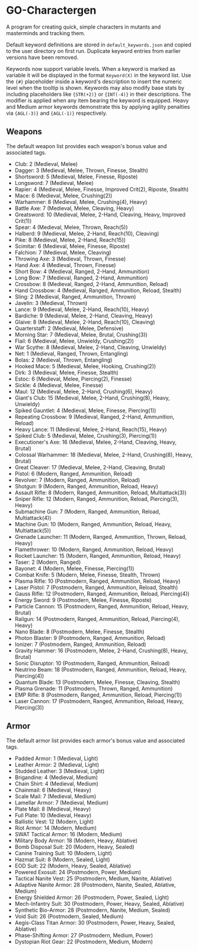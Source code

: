 # GO-Charactergen
A program for creating quick, simple characters in mutants and masterminds and tracking them.

Default keyword definitions are stored in `default_keywords.json` and copied to the
user directory on first run.
Duplicate keyword entries from earlier versions have been removed.

Keywords now support variable levels.  When a keyword is marked as variable it
will be displayed in the format `Keyword(X)` in the keyword list.  Use the `{#}`
placeholder inside a keyword's description to insert the numeric level when the
tooltip is shown.  Keywords may also modify base stats by including placeholders
like `{STR(+2)}` or `{INT(-4)}` in their descriptions.  The modifier is applied
when any item bearing the keyword is equipped. Heavy and Medium armor keywords
demonstrate this by applying agility penalties via `{AGL(-3)}` and `{AGL(-1)}`
respectively.

## Weapons

The default weapon list provides each weapon's bonus value and associated tags.

- Club: 2 (Medieval, Melee)
- Dagger: 3 (Medieval, Melee, Thrown, Finesse, Stealth)
- Shortsword: 5 (Medieval, Melee, Finesse, Riposte)
- Longsword: 7 (Medieval, Melee)
- Rapier: 4 (Medieval, Melee, Finesse, Improved Crit(2), Riposte, Stealth)
- Mace: 6 (Medieval, Melee, Crushing(2))
- Warhammer: 8 (Medieval, Melee, Crushing(4), Heavy)
- Battle Axe: 7 (Medieval, Melee, Cleaving, Heavy)
- Greatsword: 10 (Medieval, Melee, 2-Hand, Cleaving, Heavy, Improved Crit(1))
- Spear: 4 (Medieval, Melee, Thrown, Reach(5))
- Halberd: 9 (Medieval, Melee, 2-Hand, Reach(10), Cleaving)
- Pike: 8 (Medieval, Melee, 2-Hand, Reach(15))
- Scimitar: 6 (Medieval, Melee, Finesse, Riposte)
- Falchion: 7 (Medieval, Melee, Cleaving)
- Throwing Axe: 3 (Medieval, Thrown, Finesse)
- Hand Axe: 4 (Medieval, Thrown, Finesse)
- Short Bow: 4 (Medieval, Ranged, 2-Hand, Ammunition)
- Long Bow: 7 (Medieval, Ranged, 2-Hand, Ammunition)
- Crossbow: 8 (Medieval, Ranged, 2-Hand, Ammunition, Reload)
- Hand Crossbow: 4 (Medieval, Ranged, Ammunition, Reload, Stealth)
- Sling: 2 (Medieval, Ranged, Ammunition, Thrown)
- Javelin: 3 (Medieval, Thrown)
- Lance: 9 (Medieval, Melee, 2-Hand, Reach(10), Heavy)
- Bardiche: 9 (Medieval, Melee, 2-Hand, Cleaving, Heavy)
- Glaive: 8 (Medieval, Melee, 2-Hand, Reach(10), Cleaving)
- Quarterstaff: 2 (Medieval, Melee, Defensive)
- Morning Star: 7 (Medieval, Melee, Brutal, Crushing(3))
- Flail: 6 (Medieval, Melee, Unwieldy, Crushing(2))
- War Scythe: 8 (Medieval, Melee, 2-Hand, Cleaving, Unwieldy)
- Net: 1 (Medieval, Ranged, Thrown, Entangling)
- Bolas: 2 (Medieval, Thrown, Entangling)
- Hooked Mace: 5 (Medieval, Melee, Hooking, Crushing(2))
- Dirk: 3 (Medieval, Melee, Finesse, Stealth)
- Estoc: 6 (Medieval, Melee, Piercing(2), Finesse)
- Sickle: 4 (Medieval, Melee, Finesse)
- Maul: 12 (Medieval, Melee, 2-Hand, Crushing(6), Heavy)
- Giant's Club: 15 (Medieval, Melee, 2-Hand, Crushing(8), Heavy, Unwieldy)
- Spiked Gauntlet: 4 (Medieval, Melee, Finesse, Piercing(1))
- Repeating Crossbow: 9 (Medieval, Ranged, 2-Hand, Ammunition, Reload)
- Heavy Lance: 11 (Medieval, Melee, 2-Hand, Reach(15), Heavy)
- Spiked Club: 5 (Medieval, Melee, Crushing(3), Piercing(1))
- Executioner's Axe: 16 (Medieval, Melee, 2-Hand, Cleaving, Heavy, Brutal)
- Colossal Warhammer: 18 (Medieval, Melee, 2-Hand, Crushing(8), Heavy, Brutal)
- Great Cleaver: 17 (Medieval, Melee, 2-Hand, Cleaving, Brutal)
- Pistol: 6 (Modern, Ranged, Ammunition, Reload)
- Revolver: 7 (Modern, Ranged, Ammunition, Reload)
- Shotgun: 9 (Modern, Ranged, Ammunition, Reload, Heavy)
- Assault Rifle: 8 (Modern, Ranged, Ammunition, Reload, Multiattack(3))
- Sniper Rifle: 12 (Modern, Ranged, Ammunition, Reload, Piercing(3), Heavy)
- Submachine Gun: 7 (Modern, Ranged, Ammunition, Reload, Multiattack(4))
- Machine Gun: 10 (Modern, Ranged, Ammunition, Reload, Heavy, Multiattack(5))
- Grenade Launcher: 11 (Modern, Ranged, Ammunition, Thrown, Reload, Heavy)
- Flamethrower: 10 (Modern, Ranged, Ammunition, Reload, Heavy)
- Rocket Launcher: 15 (Modern, Ranged, Ammunition, Reload, Heavy)
- Taser: 2 (Modern, Ranged)
- Bayonet: 4 (Modern, Melee, Finesse, Piercing(1))
- Combat Knife: 5 (Modern, Melee, Finesse, Stealth, Thrown)
- Plasma Rifle: 10 (Postmodern, Ranged, Ammunition, Reload, Heavy)
- Laser Pistol: 7 (Postmodern, Ranged, Ammunition, Reload, Stealth)
- Gauss Rifle: 12 (Postmodern, Ranged, Ammunition, Reload, Piercing(4))
- Energy Sword: 9 (Postmodern, Melee, Finesse, Riposte)
- Particle Cannon: 15 (Postmodern, Ranged, Ammunition, Reload, Heavy, Brutal)
- Railgun: 14 (Postmodern, Ranged, Ammunition, Reload, Piercing(4), Heavy)
- Nano Blade: 8 (Postmodern, Melee, Finesse, Stealth)
- Photon Blaster: 9 (Postmodern, Ranged, Ammunition, Reload)
- Ionizer: 7 (Postmodern, Ranged, Ammunition, Reload)
- Gravity Hammer: 16 (Postmodern, Melee, 2-Hand, Crushing(8), Heavy, Brutal)
- Sonic Disruptor: 10 (Postmodern, Ranged, Ammunition, Reload)
- Neutrino Beam: 18 (Postmodern, Ranged, Ammunition, Reload, Heavy, Piercing(4))
- Quantum Blade: 13 (Postmodern, Melee, Finesse, Cleaving, Stealth)
- Plasma Grenade: 11 (Postmodern, Thrown, Ranged, Ammunition)
- EMP Rifle: 8 (Postmodern, Ranged, Ammunition, Reload, Piercing(1))
- Laser Cannon: 17 (Postmodern, Ranged, Ammunition, Reload, Heavy, Piercing(3))


## Armor

The default armor list provides each armor's bonus value and associated tags.

- Padded Armor: 1 (Medieval, Light)
- Leather Armor: 2 (Medieval, Light)
- Studded Leather: 3 (Medieval, Light)
- Brigandine: 4 (Medieval, Medium)
- Chain Shirt: 4 (Medieval, Medium)
- Chainmail: 6 (Medieval, Heavy)
- Scale Mail: 7 (Medieval, Medium)
- Lamellar Armor: 7 (Medieval, Medium)
- Plate Mail: 8 (Medieval, Heavy)
- Full Plate: 10 (Medieval, Heavy)
- Ballistic Vest: 12 (Modern, Light)
- Riot Armor: 14 (Modern, Medium)
- SWAT Tactical Armor: 16 (Modern, Medium)
- Military Body Armor: 18 (Modern, Heavy, Ablative)
- Bomb Disposal Suit: 20 (Modern, Heavy, Sealed)
- Canine Training Suit: 10 (Modern, Light)
- Hazmat Suit: 8 (Modern, Sealed, Light)
- EOD Suit: 22 (Modern, Heavy, Sealed, Ablative)
- Powered Exosuit: 24 (Postmodern, Power, Medium)
- Tactical Nanite Vest: 25 (Postmodern, Medium, Nanite, Ablative)
- Adaptive Nanite Armor: 28 (Postmodern, Nanite, Sealed, Ablative, Medium)
- Energy Shielded Armor: 26 (Postmodern, Power, Sealed, Light)
- Mech-Infantry Suit: 30 (Postmodern, Power, Heavy, Sealed, Ablative)
- Synthetic Bio-Armor: 28 (Postmodern, Nanite, Medium, Sealed)
- Void Suit: 26 (Postmodern, Sealed, Medium)
- Aegis-Class Titan Armor: 30 (Postmodern, Power, Heavy, Sealed, Ablative)
- Phase-Shifting Armor: 27 (Postmodern, Medium, Power)
- Dystopian Riot Gear: 22 (Postmodern, Medium, Modern)

